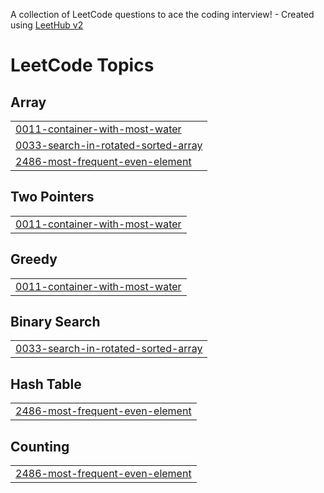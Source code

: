 A collection of LeetCode questions to ace the coding interview! - Created using [LeetHub v2](https://github.com/arunbhardwaj/LeetHub-2.0)
<!---LeetCode Topics Start-->
# LeetCode Topics
## Array
|  |
| ------- |
| [0011-container-with-most-water](https://github.com/rathoddarshan/Leetcode_Daily_Practice/tree/master/0011-container-with-most-water) |
| [0033-search-in-rotated-sorted-array](https://github.com/rathoddarshan/Leetcode_Daily_Practice/tree/master/0033-search-in-rotated-sorted-array) |
| [2486-most-frequent-even-element](https://github.com/rathoddarshan/Leetcode_Daily_Practice/tree/master/2486-most-frequent-even-element) |
## Two Pointers
|  |
| ------- |
| [0011-container-with-most-water](https://github.com/rathoddarshan/Leetcode_Daily_Practice/tree/master/0011-container-with-most-water) |
## Greedy
|  |
| ------- |
| [0011-container-with-most-water](https://github.com/rathoddarshan/Leetcode_Daily_Practice/tree/master/0011-container-with-most-water) |
## Binary Search
|  |
| ------- |
| [0033-search-in-rotated-sorted-array](https://github.com/rathoddarshan/Leetcode_Daily_Practice/tree/master/0033-search-in-rotated-sorted-array) |
## Hash Table
|  |
| ------- |
| [2486-most-frequent-even-element](https://github.com/rathoddarshan/Leetcode_Daily_Practice/tree/master/2486-most-frequent-even-element) |
## Counting
|  |
| ------- |
| [2486-most-frequent-even-element](https://github.com/rathoddarshan/Leetcode_Daily_Practice/tree/master/2486-most-frequent-even-element) |
<!---LeetCode Topics End-->